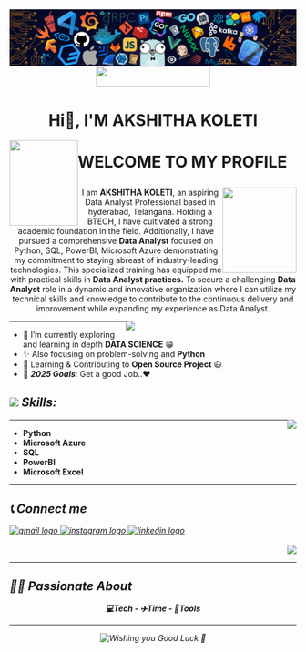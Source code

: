 <img align='center' src= "header.png">
<div align="center">
<a href = "https://drive.google.com/file/d/1YeKphYAMdXwv0ZKrBBBXsxCpcnC4rgXI/view?usp=sharing" ><img src="https://img.shields.io/badge/My_CV-Akshitha-blue" width="200" height="35"></a>
</div>


<h1 align="center">Hi👋, I'M AKSHITHA KOLETI </h1>
<p align="center">
<img align="left" src="https://media.tenor.com/l6hqyRVn4cwAAAAj/doctor-strange-in-the-multiverse-of-madness-doctor-strange.gif" width="120px" height="150px">
<h1><b> WELCOME TO MY PROFILE</b></p></h1>
<img align="right" src="https://media.tenor.com/mmlF_mTw310AAAAj/doctor-strange-in-the-multiverse-of-madness-doctor-strange.gif"  width="130px" height="150px">
</p>


<p align="center" width="150px"> 
I am <b>AKSHITHA KOLETI</b>, an aspiring Data Analyst Professional based in hyderabad, Telangana. Holding a BTECH, I have cultivated a strong academic foundation in the field. Additionally, I have pursued a comprehensive <b>Data Analyst</b> focused on Python, SQL, PowerBI, Microsoft Azure demonstrating my commitment to staying abreast of industry-leading technologies. This specialized training has equipped me with practical skills in <b> Data Analyst practices.</b> To secure a challenging <b>Data Analyst</b> role in a dynamic and innovative organization where I can utilize my technical skills and knowledge to contribute to the continuous delivery and improvement while expanding my experience as Data Analyst.
                             
</p>


<p align = 'right'>
<img align='right' src="https://media.giphy.com/media/ZVik7pBtu9dNS/giphy.gif" width="300px">
</p>

<hr>
<p align='left'>

- 🌱 I’m currently exploring and learning in depth <b>DATA SCIENCE</b> 😁<br>
- ✨ Also focusing on problem-solving and <b>Python</b> <br>
- 👯 Learning & Contributing to <b>Open Source Project</b> 😃<br>
- 🥅 <i><b>2025 Goals</b></i>: Get a good Job..❤️ <br>

</p>

## <img src="https://media2.giphy.com/media/QssGEmpkyEOhBCb7e1/giphy.gif?cid=ecf05e47a0n3gi1bfqntqmob8g9aid1oyj2wr3ds3mg700bl&rid=giphy.gif" width ="27"><i> Skills:      </i>      

<p align = 'right'>
<img align='right' src="https://media.tenor.com/fOD0TBLKQg8AAAAi/spider-man-no-way-home-marvel-studios.gif"  >
</p>

<hr>

<p align='left'>

- <b>Python</b><br>
- <b>Microsoft Azure</b> <br>
- <b>SQL</b><br>
- <b>PowerBI</b><br>
- <b>Microsoft Excel</b><br>

</p>



<hr>




## <i>📞 Connect me 
<div align="left">
  <a href="mailto:anujj@gmail.com?subject=Want%20to%20contact%20you%20from%20github" target="_blank">
    <img src="https://raw.githubusercontent.com/maurodesouza/profile-readme-generator/master/src/assets/icons/social/gmail/default.svg" width="42" height="30" alt="gmail logo"  />
  </a>
  
  <a href="https://www.instagram.com/__mr_alien_x__/" target="_blank">
    <img src="https://raw.githubusercontent.com/maurodesouza/profile-readme-generator/master/src/assets/icons/social/instagram/default.svg" width="42" height="30" alt="instagram logo"  />
  </a>
  <a href="https://www.linkedin.com/in/anujj-p-v-906454246/" target="_blank">
    <img src="https://raw.githubusercontent.com/maurodesouza/profile-readme-generator/master/src/assets/icons/social/linkedin/default.svg" width="42" height="30" alt="linkedin logo"  />
  </a>
 
</div>

<p align='right'>
<img align='center' src= "https://media.tenor.com/ivIQbWI5qe8AAAAi/spider-man-no-way-home-marvel-studios.gif"  > 
</p>
<hr>



 
## <i>🙋‍♂️ Passionate About </i> 
<p align = 'center'>
<b>💻Tech - ✈️Time - 🥅Tools </b>
</p>















<div align="center">

 

 
<hr>









 
<!-- Text Animation -->
<img height="120" alt="Wishing you Good Luck 🤞" width="100%" src="https://raw.githubusercontent.com/BrunnerLivio/brunnerlivio/master/images/marquee.svg" /> 
